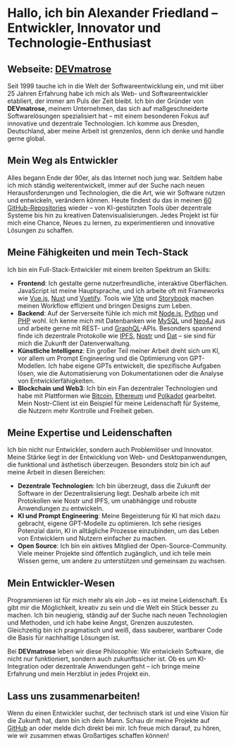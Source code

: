 
# Hallo, ich bin Alexander Friedland – Entwickler, Innovator und Technologie-Enthusiast

## Webseite: [DEVmatrose](https://ogerly.github.io/)

Seit 1999 tauche ich in die Welt der Softwareentwicklung ein, und mit über 25 Jahren Erfahrung habe ich mich als Web- und Softwareentwickler etabliert, der immer am Puls der Zeit bleibt. Ich bin der Gründer von **DEVmatrose**, meinem Unternehmen, das sich auf maßgeschneiderte Softwarelösungen spezialisiert hat – mit einem besonderen Fokus auf innovative und dezentrale Technologien. Ich komme aus Dresden, Deutschland, aber meine Arbeit ist grenzenlos, denn ich denke und handle gerne global.

## Mein Weg als Entwickler

Alles begann Ende der 90er, als das Internet noch jung war. Seitdem habe ich mich ständig weiterentwickelt, immer auf der Suche nach neuen Herausforderungen und Technologien, die die Art, wie wir Software nutzen und entwickeln, verändern können. Heute findest du das in meinen [60 GitHub-Repositories](https://github.com/ogerly) wieder – von KI-gestützten Tools über dezentrale Systeme bis hin zu kreativen Datenvisualisierungen. Jedes Projekt ist für mich eine Chance, Neues zu lernen, zu experimentieren und innovative Lösungen zu schaffen.

## Meine Fähigkeiten und mein Tech-Stack

Ich bin ein Full-Stack-Entwickler mit einem breiten Spektrum an Skills:

- **Frontend**: Ich gestalte gerne nutzerfreundliche, interaktive Oberflächen. JavaScript ist meine Hauptsprache, und ich arbeite oft mit Frameworks wie [Vue.js](https://vuejs.org/), [Nuxt](https://nuxt.com/) und [Vuetify](https://vuetifyjs.com/). Tools wie [Vite](https://vitejs.dev/) und [Storybook](https://storybook.js.org/) machen meinen Workflow effizient und bringen Designs zum Leben.
- **Backend**: Auf der Serverseite fühle ich mich mit [Node.js](https://nodejs.org/), [Python](https://www.python.org/) und [PHP](https://www.php.net/) wohl. Ich kenne mich mit Datenbanken wie [MySQL](https://www.mysql.com/) und [Neo4J](https://neo4j.com/) aus und arbeite gerne mit REST- und [GraphQL](https://graphql.org/)-APIs. Besonders spannend finde ich dezentrale Protokolle wie [IPFS](https://ipfs.tech/), [Nostr](https://nostr.com/) und [Dat](https://dat-ecosystem.org/) – sie sind für mich die Zukunft der Datenverwaltung.
- **Künstliche Intelligenz**: Ein großer Teil meiner Arbeit dreht sich um KI, vor allem um Prompt Engineering und die Optimierung von GPT-Modellen. Ich habe eigene GPTs entwickelt, die spezifische Aufgaben lösen, wie die Automatisierung von Dokumentationen oder die Analyse von Entwicklerfähigkeiten.
- **Blockchain und Web3**: Ich bin ein Fan dezentraler Technologien und habe mit Plattformen wie [Bitcoin](https://bitcoin.org/), [Ethereum](https://ethereum.org/) und [Polkadot](https://polkadot.network/) gearbeitet. Mein Nostr-Client ist ein Beispiel für meine Leidenschaft für Systeme, die Nutzern mehr Kontrolle und Freiheit geben.

## Meine Expertise und Leidenschaften

Ich bin nicht nur Entwickler, sondern auch Problemlöser und Innovator. Meine Stärke liegt in der Entwicklung von Web- und Desktopanwendungen, die funktional und ästhetisch überzeugen. Besonders stolz bin ich auf meine Arbeit in diesen Bereichen:

- **Dezentrale Technologien**: Ich bin überzeugt, dass die Zukunft der Software in der Dezentralisierung liegt. Deshalb arbeite ich mit Protokollen wie Nostr und IPFS, um unabhängige und robuste Anwendungen zu entwickeln.
- **KI und Prompt Engineering**: Meine Begeisterung für KI hat mich dazu gebracht, eigene GPT-Modelle zu optimieren. Ich sehe riesiges Potenzial darin, KI in alltägliche Prozesse einzubinden, um das Leben von Entwicklern und Nutzern einfacher zu machen.
- **Open Source**: Ich bin ein aktives Mitglied der Open-Source-Community. Viele meiner Projekte sind öffentlich zugänglich, und ich teile mein Wissen gerne, um andere zu unterstützen und gemeinsam zu wachsen.

## Mein Entwickler-Wesen

Programmieren ist für mich mehr als ein Job – es ist meine Leidenschaft. Es gibt mir die Möglichkeit, kreativ zu sein und die Welt ein Stück besser zu machen. Ich bin neugierig, ständig auf der Suche nach neuen Technologien und Methoden, und ich habe keine Angst, Grenzen auszutesten. Gleichzeitig bin ich pragmatisch und weiß, dass sauberer, wartbarer Code die Basis für nachhaltige Lösungen ist.

Bei **DEVmatrose** leben wir diese Philosophie: Wir entwickeln Software, die nicht nur funktioniert, sondern auch zukunftssicher ist. Ob es um KI-Integration oder dezentrale Anwendungen geht – ich bringe meine Erfahrung und mein Herzblut in jedes Projekt ein.

## Lass uns zusammenarbeiten!

Wenn du einen Entwickler suchst, der technisch stark ist und eine Vision für die Zukunft hat, dann bin ich dein Mann. Schau dir meine Projekte auf [GitHub](https://github.com/ogerly) an oder melde dich direkt bei mir. Ich freue mich darauf, zu hören, wie wir zusammen etwas Großartiges schaffen können!
